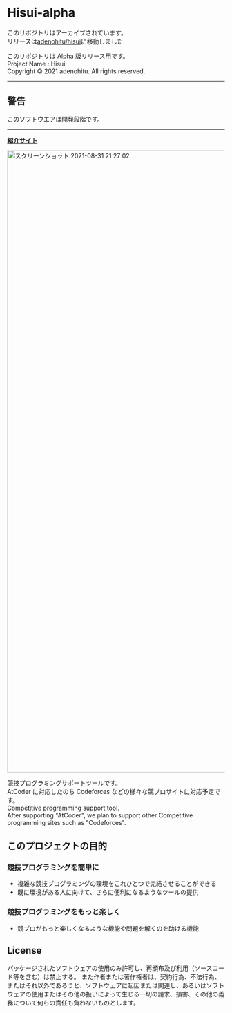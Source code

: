 # Hisui-alpha
このリポジトリはアーカイブされています。  
リリースは[adenohitu/hisui](https://github.com/adenohitu/hisui)に移動しました

このリポジトリは Alpha 版リリース用です。  
Project Name : Hisui  
Copyright © 2021 adenohitu. All rights reserved.

---

## **警告**

このソフトウエアは開発段階です。

---

**[紹介サイト](https://adenohitu.github.io/Hisui-introduce/)**

<img width="1440" alt="スクリーンショット 2021-08-31 21 27 02" src="https://user-images.githubusercontent.com/49752462/132088966-48bacf38-cb43-47ae-afee-811f9cfab325.png">

競技プログラミングサポートツールです。  
AtCoder に対応したのち Codeforces などの様々な競プロサイトに対応予定です。  
Competitive programming support tool.  
After supporting "AtCoder", we plan to support other Competitive programming sites such as "Codeforces".

## このプロジェクトの目的

### 競技プログラミングを簡単に

- 複雑な競技プログラミングの環境をこれひとつで完結させることができる
- 既に環境がある人に向けて、さらに便利になるようなツールの提供

### 競技プログラミングをもっと楽しく

- 競プロがもっと楽しくなるような機能や問題を解くのを助ける機能

## License

パッケージされたソフトウェアの使用のみ許可し、再頒布及び利用（ソースコード等を含む）は禁止する。
また作者または著作権者は、契約行為、不法行為、またはそれ以外であろうと、ソフトウェアに起因または関連し、あるいはソフトウェアの使用またはその他の扱いによって生じる一切の請求、損害、その他の義務について何らの責任も負わないものとします。
